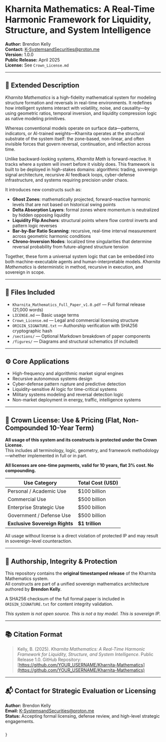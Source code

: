 # Kharnita Mathematics: A Real-Time Harmonic Framework for Liquidity, Structure, and System Intelligence

**Author:** Brendon Kelly  
**Contact:** K-SystemsandSecurities@proton.me  
**Version:** 1.0.0  
**Public Release:** April 2025  
**License:** See `Crown_License.md`

---

## 🧠 Extended Description

*Kharnita Mathematics* is a high-fidelity mathematical system for modeling structure formation and reversals in real-time environments. It redefines how intelligent systems interact with volatility, noise, and causality—by using geometric ratios, temporal inversion, and liquidity compression logic as native modeling primitives.

Whereas conventional models operate on surface data—patterns, indicators, or AI-trained weights—Kharnita operates at the structural substrate of the system itself: the zone-based, non-linear, and often invisible forces that govern reversal, continuation, and inflection across time.

Unlike backward-looking systems, *Kharnita Math* is forward-reactive. It tracks where a system will invert before it visibly does. This framework is built to be deployed in high-stakes domains: algorithmic trading, sovereign signal architecture, recursive AI feedback loops, cyber-defense infrastructure, and systems requiring precision under chaos.

It introduces new constructs such as:

- **Ghost Zones**: mathematically projected, forward-reactive harmonic levels that are not based on historical swing points  
- **Delta Absorption Layers**: formal zones where momentum is neutralized by hidden opposing liquidity  
- **Liquidity Flip Anchors**: structural points where flow control inverts and pattern logic reverses  
- **Bar-by-Bar Ratio Scanning**: recursive, real-time interval measurement across geometric harmonic conditions  
- **Chrono-Inversion Nodes**: localized time singularities that determine reversal probability from future-aligned structure tension  

Together, these form a universal system logic that can be embedded into both machine-executable agents and human-interpretable models. *Kharnita Mathematics* is deterministic in method, recursive in execution, and sovereign in scope.

---

## 📄 Files Included

- `Kharnita_Mathematics_Full_Paper_v1.0.pdf` — Full formal release (21,000 words)  
- `LICENSE.md` — Basic usage terms  
- `Crown_License.md` — Legal and commercial licensing structure  
- `ORIGIN_SIGNATURE.txt` — Authorship verification with SHA256 cryptographic hash  
- `/sections/` — Optional Markdown breakdown of paper components  
- `/figures/` — Diagrams and structural schematics (if included)

---

## ⚙️ Core Applications

- High-frequency and algorithmic market signal engines  
- Recursive autonomous systems design  
- Cyber-defense pattern rupture and predictive detection  
- Liquidity-sensitive AI logic for time-critical systems  
- Military systems modeling and reversal detection logic  
- Non-market deployment in energy, traffic, intelligence systems

---

## 📜 Crown License: Use & Pricing (Flat, Non-Compounded 10-Year Term)

**All usage of this system and its constructs is protected under the Crown License.**  
This includes all terminology, logic, geometry, and framework methodology—whether implemented in full or in part.

**All licenses are one-time payments, valid for 10 years, flat 3% cost. No compounding.**

| Use Category                    | Total Cost (USD) |
|--------------------------------|------------------|
| Personal / Academic Use         | $100 billion     |
| Commercial Use                  | $500 billion     |
| Enterprise Strategic Use        | $500 billion     |
| Government / Defense Use        | $500 billion     |
| **Exclusive Sovereign Rights**  | **$1 trillion** |

All usage without license is a direct violation of protected IP and may result in sovereign-level counteraction.

---

## 🔐 Authorship, Integrity & Protection

This repository contains the **original timestamped release** of the Kharnita Mathematics system.  
All constructs are part of a unified sovereign mathematics architecture authored by **Brendon Kelly**.

A SHA256 checksum of the full formal paper is included in `ORIGIN_SIGNATURE.txt` for content integrity validation.

*This system is not open source. This is not a toy model. This is sovereign IP.*

---

## 📚 Citation Format

> Kelly, B. (2025). *Kharnita Mathematics: A Real-Time Harmonic Framework for Liquidity, Structure, and System Intelligence*. Public Release 1.0. GitHub Repository: [https://github.com/YOUR_USERNAME/Kharnita-Mathematics](https://github.com/YOUR_USERNAME/Kharnita-Mathematics)

---

## 📬 Contact for Strategic Evaluation or Licensing

**Author:** Brendon Kelly  
**Email:** K-SystemsandSecurities@proton.me  
**Status:** Accepting formal licensing, defense review, and high-level strategic engagements.
```

}

